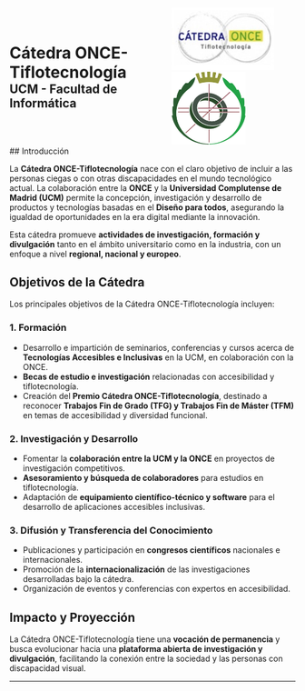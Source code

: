 <div style="display: flex; align-items: center; justify-content: space-between;">
    <div>
        <h1 style="margin: 0;">Cátedra ONCE-Tiflotecnología</h1>
        <h2 style="margin: 0;">UCM - Facultad de Informática</h2>
    </div>
    <div>
        <img src="LogoCatedra.jpg" alt="Logo de la Cátedra ONCE-Tiflotecnología" width="180">
        <img src="escudoFdIvectorizadoColorLimpio.svg" alt="Logo de la FDI" width="130">
    </div>
</div>
## Introducción

La **Cátedra ONCE-Tiflotecnología** nace con el claro objetivo de incluir a las personas ciegas o con otras discapacidades en el mundo tecnológico actual. La colaboración entre la **ONCE** y la **Universidad Complutense de Madrid (UCM)** permite la concepción, investigación y desarrollo de productos y tecnologías basadas en el **Diseño para todos**, asegurando la igualdad de oportunidades en la era digital mediante la innovación.

Esta cátedra promueve **actividades de investigación, formación y divulgación** tanto en el ámbito universitario como en la industria, con un enfoque a nivel **regional, nacional y europeo**.

## Objetivos de la Cátedra

Los principales objetivos de la Cátedra ONCE-Tiflotecnología incluyen:

### 1. **Formación**
- Desarrollo e impartición de seminarios, conferencias y cursos acerca de **Tecnologías Accesibles e Inclusivas** en la UCM, en colaboración con la ONCE.
- **Becas de estudio e investigación** relacionadas con accesibilidad y tiflotecnología.
- Creación del **Premio Cátedra ONCE-Tiflotecnología**, destinado a reconocer **Trabajos Fin de Grado (TFG) y Trabajos Fin de Máster (TFM)** en temas de accesibilidad y diversidad funcional.

### 2. **Investigación y Desarrollo**
- Fomentar la **colaboración entre la UCM y la ONCE** en proyectos de investigación competitivos.
- **Asesoramiento y búsqueda de colaboradores** para estudios en tiflotecnología.
- Adaptación de **equipamiento científico-técnico y software** para el desarrollo de aplicaciones accesibles inclusivas.

### 3. **Difusión y Transferencia del Conocimiento**
- Publicaciones y participación en **congresos científicos** nacionales e internacionales.
- Promoción de la **internacionalización** de las investigaciones desarrolladas bajo la cátedra.
- Organización de eventos y conferencias con expertos en accesibilidad.

## Impacto y Proyección

La Cátedra ONCE-Tiflotecnología tiene una **vocación de permanencia** y busca evolucionar hacia una **plataforma abierta de investigación y divulgación**, facilitando la conexión entre la sociedad y las personas con discapacidad visual.

---